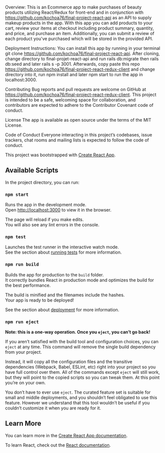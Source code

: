 
Overview: This is an Ecommerce app to make purchases of beauty products utilizing React/Redux for front-end and in conjunction with https://github.com/kochoa76/final-project-react-api as an API to supply makeup products in the app. With this app you can add products to your cart, review your items at checkout including product summary, quantity, and price, and purchase an item. Additionally, you can submit a review of each product you've purchased which will be stored in the provided API.

Deployment Instructions: You can install this app by running in your terminal git clone https://github.com/kochoa76/final-project-react-api. After cloning, change directory to final-projet-react-api and run rails db:migrate then rails db:seed and later rails s -p 3001. Afterwards, copy paste this repo https://github.com/kochoa76/final-project-react-redux-client and change directory into it, run npm install and later npm start to run the app in localhost:3000. 

Contributing Bug reports and pull requests are welcome on GitHub at https://github.com/kochoa76/final-project-react-redux-client. This project is intended to be a safe, welcoming space for collaboration, and contributors are expected to adhere to the Contributor Covenant code of conduct.

License The app is available as open source under the terms of the MIT License.

Code of Conduct Everyone interacting in this project’s codebases, issue trackers, chat rooms and mailing lists is expected to follow the code of conduct.


This project was bootstrapped with [Create React App](https://github.com/facebook/create-react-app).

## Available Scripts

In the project directory, you can run:

### `npm start`

Runs the app in the development mode.<br>
Open [http://localhost:3000](http://localhost:3000) to view it in the browser.

The page will reload if you make edits.<br>
You will also see any lint errors in the console.

### `npm test`

Launches the test runner in the interactive watch mode.<br>
See the section about [running tests](https://facebook.github.io/create-react-app/docs/running-tests) for more information.

### `npm run build`

Builds the app for production to the `build` folder.<br>
It correctly bundles React in production mode and optimizes the build for the best performance.

The build is minified and the filenames include the hashes.<br>
Your app is ready to be deployed!

See the section about [deployment](https://facebook.github.io/create-react-app/docs/deployment) for more information.

### `npm run eject`

**Note: this is a one-way operation. Once you `eject`, you can’t go back!**

If you aren’t satisfied with the build tool and configuration choices, you can `eject` at any time. This command will remove the single build dependency from your project.

Instead, it will copy all the configuration files and the transitive dependencies (Webpack, Babel, ESLint, etc) right into your project so you have full control over them. All of the commands except `eject` will still work, but they will point to the copied scripts so you can tweak them. At this point you’re on your own.

You don’t have to ever use `eject`. The curated feature set is suitable for small and middle deployments, and you shouldn’t feel obligated to use this feature. However we understand that this tool wouldn’t be useful if you couldn’t customize it when you are ready for it.

## Learn More

You can learn more in the [Create React App documentation](https://facebook.github.io/create-react-app/docs/getting-started).

To learn React, check out the [React documentation](https://reactjs.org/).
